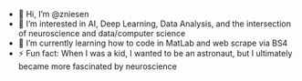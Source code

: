 - 👋 Hi, I’m @zniesen
- 👀 I’m interested in AI, Deep Learning, Data Analysis, and the intersection of neuroscience and data/computer science
- 🌱 I’m currently learning how to code in MatLab and web scrape via BS4
- ⚡ Fun fact: When I was a kid, I wanted to be an astronaut, but I ultimately became more fascinated by neuroscience

<!---
zniesen/zniesen is a ✨ special ✨ repository because its `README.md` (this file) appears on your GitHub profile.
You can click the Preview link to take a look at your changes.
--->
